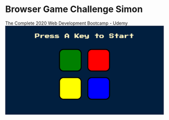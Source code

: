 # Browser Game Challenge Simon</br>
The Complete 2020 Web Development Bootcamp - Udemy
![alt text](https://github.com/ericDevSantana/BROWSER-GAME-simon-challenge/blob/master/simon-challenge.png)
